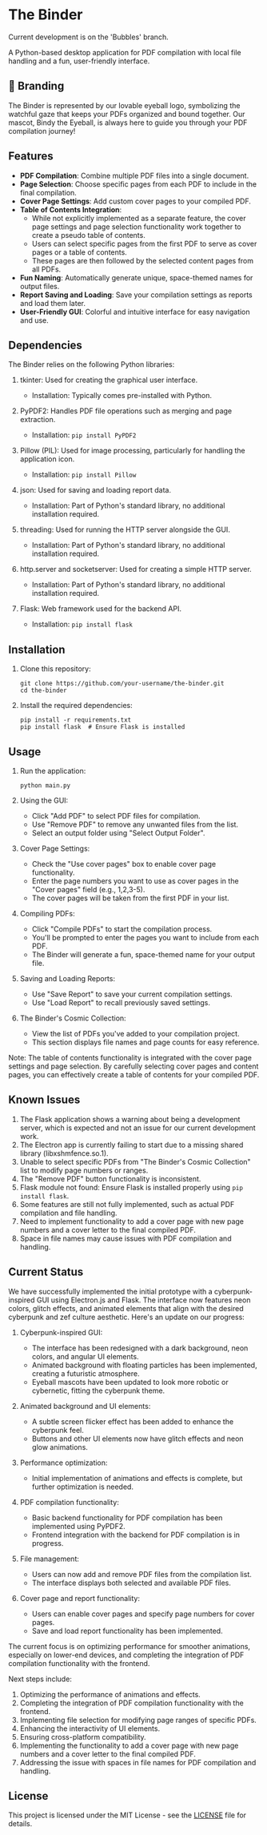 # The Binder

Current development is on the 'Bubbles' branch.

A Python-based desktop application for PDF compilation with local file handling and a fun, user-friendly interface.

## 🎨 Branding

The Binder is represented by our lovable eyeball logo, symbolizing the watchful gaze that keeps your PDFs organized and bound together. Our mascot, Bindy the Eyeball, is always here to guide you through your PDF compilation journey!

## Features

- **PDF Compilation**: Combine multiple PDF files into a single document.
- **Page Selection**: Choose specific pages from each PDF to include in the final compilation.
- **Cover Page Settings**: Add custom cover pages to your compiled PDF.
- **Table of Contents Integration**: 
  - While not explicitly implemented as a separate feature, the cover page settings and page selection functionality work together to create a pseudo table of contents.
  - Users can select specific pages from the first PDF to serve as cover pages or a table of contents.
  - These pages are then followed by the selected content pages from all PDFs.
- **Fun Naming**: Automatically generate unique, space-themed names for output files.
- **Report Saving and Loading**: Save your compilation settings as reports and load them later.
- **User-Friendly GUI**: Colorful and intuitive interface for easy navigation and use.

## Dependencies

The Binder relies on the following Python libraries:

1. tkinter: Used for creating the graphical user interface.
   - Installation: Typically comes pre-installed with Python.

2. PyPDF2: Handles PDF file operations such as merging and page extraction.
   - Installation: `pip install PyPDF2`

3. Pillow (PIL): Used for image processing, particularly for handling the application icon.
   - Installation: `pip install Pillow`

4. json: Used for saving and loading report data.
   - Installation: Part of Python's standard library, no additional installation required.

5. threading: Used for running the HTTP server alongside the GUI.
   - Installation: Part of Python's standard library, no additional installation required.

6. http.server and socketserver: Used for creating a simple HTTP server.
   - Installation: Part of Python's standard library, no additional installation required.

7. Flask: Web framework used for the backend API.
   - Installation: `pip install flask`

## Installation

1. Clone this repository:
   ```
   git clone https://github.com/your-username/the-binder.git
   cd the-binder
   ```

2. Install the required dependencies:
   ```
   pip install -r requirements.txt
   pip install flask  # Ensure Flask is installed
   ```

## Usage

1. Run the application:
   ```
   python main.py
   ```

2. Using the GUI:
   - Click "Add PDF" to select PDF files for compilation.
   - Use "Remove PDF" to remove any unwanted files from the list.
   - Select an output folder using "Select Output Folder".

3. Cover Page Settings:
   - Check the "Use cover pages" box to enable cover page functionality.
   - Enter the page numbers you want to use as cover pages in the "Cover pages" field (e.g., 1,2,3-5).
   - The cover pages will be taken from the first PDF in your list.

4. Compiling PDFs:
   - Click "Compile PDFs" to start the compilation process.
   - You'll be prompted to enter the pages you want to include from each PDF.
   - The Binder will generate a fun, space-themed name for your output file.

5. Saving and Loading Reports:
   - Use "Save Report" to save your current compilation settings.
   - Use "Load Report" to recall previously saved settings.

6. The Binder's Cosmic Collection:
   - View the list of PDFs you've added to your compilation project.
   - This section displays file names and page counts for easy reference.

Note: The table of contents functionality is integrated with the cover page settings and page selection. By carefully selecting cover pages and content pages, you can effectively create a table of contents for your compiled PDF.

## Known Issues

1. The Flask application shows a warning about being a development server, which is expected and not an issue for our current development work.
2. The Electron app is currently failing to start due to a missing shared library (libxshmfence.so.1).
3. Unable to select specific PDFs from "The Binder's Cosmic Collection" list to modify page numbers or ranges.
4. The "Remove PDF" button functionality is inconsistent.
5. Flask module not found: Ensure Flask is installed properly using `pip install flask`.
6. Some features are still not fully implemented, such as actual PDF compilation and file handling.
7. Need to implement functionality to add a cover page with new page numbers and a cover letter to the final compiled PDF.
8. Space in file names may cause issues with PDF compilation and handling.

## Current Status

We have successfully implemented the initial prototype with a cyberpunk-inspired GUI using Electron.js and Flask. The interface now features neon colors, glitch effects, and animated elements that align with the desired cyberpunk and zef culture aesthetic. Here's an update on our progress:

1. Cyberpunk-inspired GUI:
   - The interface has been redesigned with a dark background, neon colors, and angular UI elements.
   - Animated background with floating particles has been implemented, creating a futuristic atmosphere.
   - Eyeball mascots have been updated to look more robotic or cybernetic, fitting the cyberpunk theme.

2. Animated background and UI elements:
   - A subtle screen flicker effect has been added to enhance the cyberpunk feel.
   - Buttons and other UI elements now have glitch effects and neon glow animations.

3. Performance optimization:
   - Initial implementation of animations and effects is complete, but further optimization is needed.

4. PDF compilation functionality:
   - Basic backend functionality for PDF compilation has been implemented using PyPDF2.
   - Frontend integration with the backend for PDF compilation is in progress.

5. File management:
   - Users can now add and remove PDF files from the compilation list.
   - The interface displays both selected and available PDF files.

6. Cover page and report functionality:
   - Users can enable cover pages and specify page numbers for cover pages.
   - Save and load report functionality has been implemented.

The current focus is on optimizing performance for smoother animations, especially on lower-end devices, and completing the integration of PDF compilation functionality with the frontend.

Next steps include:
1. Optimizing the performance of animations and effects.
2. Completing the integration of PDF compilation functionality with the frontend.
3. Implementing file selection for modifying page ranges of specific PDFs.
4. Enhancing the interactivity of UI elements.
5. Ensuring cross-platform compatibility.
6. Implementing the functionality to add a cover page with new page numbers and a cover letter to the final compiled PDF.
7. Addressing the issue with spaces in file names for PDF compilation and handling.

## License

This project is licensed under the MIT License - see the [LICENSE](LICENSE) file for details.
